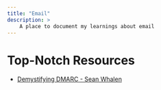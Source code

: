 ```yaml
---
title: "Email"
description: >
    A place to document my learnings about email
---
```


# Top-Notch Resources
* [Demystifying DMARC - Sean Whalen](https://seanthegeek.net/459/demystifying-dmarc/)